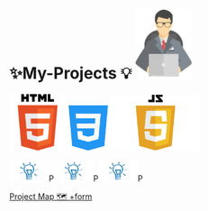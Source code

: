 # ✨My-Projects 💡 <img src="proj1-removebg-preview.png"  width="100px">

<img src="html-tutorial.png" width ="100px"><img src="mycss.png" width ="80px"><img src="JavaScript-Logo.png" width="159px" >


<img src="light-removebg-preview.png" width ="70px">P<img src="light-removebg-preview.png" width ="70px">P<img src="light-removebg-preview.png" width ="70px">P

<a href="https://manishdeveloper333.github.io/web-template-by-table/form google map.html">Project Map 🗺 +form </a>
